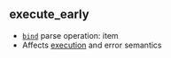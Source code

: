 ## execute_early

- [`bind`](bind.md) parse operation: item
- Affects [execution](../../execution.md) and error semantics